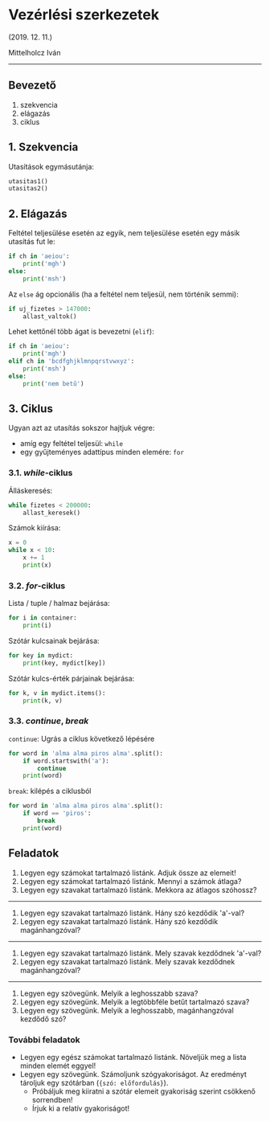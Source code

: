 # Vezérlési szerkezetek

(2019. 12. 11.)

Mittelholcz Iván

---

## Bevezető

1. szekvencia
1. elágazás
1. ciklus

## 1. Szekvencia

Utasítások egymásutánja:

```py
utasitas1()
utasitas2()
```

## 2. Elágazás

Feltétel teljesülése esetén az egyik, nem teljesülése esetén egy másik utasítás fut le:

```py
if ch in 'aeiou':
    print('mgh')
else:
    print('msh')
```

Az `else` ág opcionális (ha a feltétel nem teljesül, nem történik semmi):

```py
if uj_fizetes > 147000:
    allast_valtok()
```

Lehet kettőnél több ágat is bevezetni (`elif`):

```py
if ch in 'aeiou':
    print('mgh')
elif ch in 'bcdfghjklmnpqrstvwxyz':
    print('msh')
else:
    print('nem betű')
```

## 3. Ciklus

Ugyan azt az utasítás sokszor hajtjuk végre:

- amíg egy feltétel teljesül: `while`
- egy gyűjteményes adattípus minden elemére: `for`

### 3.1. *while*-ciklus

Álláskeresés:

```py
while fizetes < 200000:
    allast_keresek()
```

Számok kiírása:

```py
x = 0
while x < 10:
    x += 1
    print(x)
```

### 3.2. *for*-ciklus

Lista / tuple / halmaz bejárása:

```py
for i in container:
    print(i)
```

Szótár kulcsainak bejárása:

```py
for key in mydict:
    print(key, mydict[key])
```

Szótár kulcs-érték párjainak bejárása:

```py
for k, v in mydict.items():
    print(k, v)
```

### 3.3. *continue*, *break*

`continue`: Ugrás a ciklus következő lépésére

```py
for word in 'alma alma piros alma'.split():
    if word.startswith('a'):
        continue
    print(word)
```

`break`: kilépés a ciklusból

```py
for word in 'alma alma piros alma'.split():
    if word == 'piros':
        break
    print(word)
```

## Feladatok

1. Legyen egy számokat tartalmazó listánk. Adjuk össze az elemeit!
1. Legyen egy számokat tartalmazó listánk. Mennyi a számok átlaga?
1. Legyen egy szavakat tartalmazó listánk. Mekkora az átlagos szóhossz?

---

1. Legyen egy szavakat tartalmazó listánk. Hány szó kezdődik 'a'-val?
1. Legyen egy szavakat tartalmazó listánk. Hány szó kezdődik magánhangzóval?

---

1. Legyen egy szavakat tartalmazó listánk. Mely szavak kezdődnek 'a'-val?
1. Legyen egy szavakat tartalmazó listánk. Mely szavak kezdődnek magánhangzóval?

---

1. Legyen egy szövegünk. Melyik a leghosszabb szava?
1. Legyen egy szövegünk. Melyik a legtöbbféle betűt tartalmazó szava?
1. Legyen egy szövegünk. Melyik a leghosszabb, magánhangzóval kezdődő szó?

### További feladatok

- Legyen egy egész számokat tartalmazó listánk. Növeljük meg a lista minden elemét eggyel!
- Legyen egy szövegünk. Számoljunk szógyakoriságot. Az eredményt tároljuk egy szótárban (`{szó: előfordulás}`).
  - Próbáljuk meg kiiratni a szótár elemeit gyakoriság szerint csökkenő sorrendben!
  - Írjuk ki a relatív gyakoriságot!
